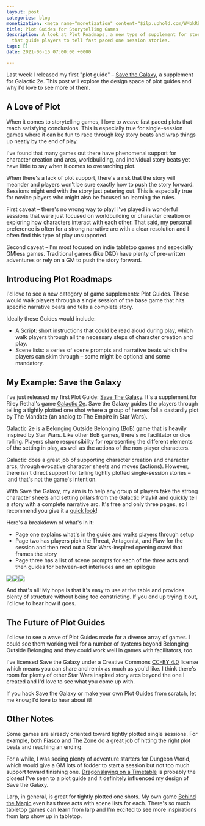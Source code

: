 ```yaml
---
layout: post
categories: blog
monetization: <meta name="monetization" content="$ilp.uphold.com/WMbkRBiZFgbx">
title: Plot Guides for Storytelling Games
description: A look at Plot Roadmaps, a new type of supplement for storytelling games
  that guide players to tell fast paced one session stories.
tags: []
date: 2021-06-15 07:00:00 +0000

---
```

Last week I released my first "plot guide" – [Save the Galaxy](https://randylubin.itch.io/save-the-galaxy), a supplement for Galactic 2e. This post will explore the design space of plot guides and why I'd love to see more of them.

## A Love of Plot

When it comes to storytelling games, I love to weave fast paced plots that reach satisfying conclusions. This is especially true for single-session games where it can be fun to race through key story beats and wrap things up neatly by the end of play.

I've found that many games out there have phenomenal support for character creation and arcs, worldbuilding, and individual story beats yet have little to say when it comes to overarching plot.

When there's a lack of plot support, there's a risk that the story will meander and players won't be sure exactly how to push the story forward. Sessions might end with the story just petering out. This is especially true for novice players who might also be focused on learning the rules.

First caveat – there's no wrong way to play! I've played in wonderful sessions that were just focused on worldbuilding or character creation or exploring how characters interact with each other. That said, my personal preference is often for a strong narrative arc with a clear resolution and I often find this type of play unsupported.

Second caveat – I'm most focused on indie tabletop games and especially GMless games. Traditional games (like D&D) have plenty of pre-written adventures or rely on a GM to push the story forward.

## Introducing Plot Roadmaps

I'd love to see a new category of game supplements: Plot Guides. These would walk players through a single session of the base game that hits specific narrative beats and tells a complete story.

Ideally these Guides would include:

* A Script: short instructions that could be read aloud during play, which walk players through all the necessary steps of character creation and play.
* Scene lists: a series of scene prompts and narrative beats which the players can skim through – some might be optional and some mandatory.

## My Example: Save the Galaxy

I've just released my first Plot Guide: [Save The Galaxy](https://randylubin.itch.io/save-the-galaxy). It's a supplement for Riley Rethal's game [Galactic 2e](https://metagame.itch.io/galactic). Save the Galaxy guides the players through telling a tightly plotted one shot where a group of heroes foil a dastardly plot by The Mandate (an analog to The Empire in Star Wars).

Galactic 2e is a Belonging Outside Belonging (BoB) game that is heavily inspired by Star Wars. Like other BoB games, there's no facilitator or dice rolling. Players share responsibility for representing the different elements of the setting in play, as well as the actions of the non-player characters.

Galactic does a great job of supporting character creation and character arcs, through evocative character sheets and moves (actions). However, there isn't direct support for telling tightly plotted single-session stories – and that's not the game's intention.

With Save the Galaxy, my aim is to help any group of players take the strong character sheets and setting pillars from the Galactic Playkit and quickly tell a story with a complete narrative arc. It's free and only three pages, so I recommend you give it a [quick look](https://randylubin.itch.io/save-the-galaxy)!

Here's a breakdown of what's in it:

* Page one explains what's in the guide and walks players through setup
* Page two has players pick the Threat, Antagonist, and Flaw for the session and then read out a Star Wars-inspired opening crawl that frames the story
* Page three has a list of scene prompts for each of the three acts and then guides for between-act interludes and an epilogue

![](https://img.itch.zone/aW1hZ2UvMTA2Njc5MS82MTYxNjE4LnBuZw==/347x500/CGpDrE.png)![](https://img.itch.zone/aW1hZ2UvMTA2Njc5MS82MTYxNjE3LnBuZw==/347x500/NZmYhW.png)![](https://img.itch.zone/aW1hZ2UvMTA2Njc5MS82MTYxNjE5LnBuZw==/347x500/QuLqa1.png)

And that's all! My hope is that it's easy to use at the table and provides plenty of structure without being too constricting. If you end up trying it out, I'd love to hear how it goes.

## The Future of Plot Guides

I'd love to see a wave of Plot Guides made for a diverse array of games. I could see them working well for a number of systems beyond Belonging Outside Belonging and they could work well in games with facilitators, too.

I've licensed Save the Galaxy under a Creative Commons [CC-BY 4.0](http://creativecommons.org/licenses/by/4.0/) license which means you can share and remix as much as you'd like. I think there's room for plenty of other Star Wars inspired story arcs beyond the one I created and I'd love to see what you come up with.

If you hack Save the Galaxy or make your own Plot Guides from scratch, let me know; I'd love to hear about it!

## Other Notes

Some games are already oriented toward tightly plotted single sessions. For example, both [Fiasco](https://bullypulpitgames.com/games/fiasco/) and [The Zone]() do a great job of hitting the right plot beats and reaching an ending.

For a while, I was seeing plenty of adventure starters for Dungeon World, which would give a GM lots of fodder to start a session but not too much support toward finishing one. [Dragonslaying on a Timetable](https://docs.google.com/document/d/17ypjtlHfcwqrU_-x4b7o0e8tZ_dN2TiNLUu48MLAw7Y/edit?hl=en&forcehl=1#heading=h.kce6i5lodbq1) is probably the closest I've seen to a plot guide and it definitely influenced my design of Save the Galaxy.

Larp, in general, is great for tightly plotted one shots. My own game [Behind the Magic](https://randylubin.itch.io/behind-the-magic) even has three acts with scene lists for each. There's so much tabletop games can learn from larp and I'm excited to see more inspirations from larp show up in tabletop.